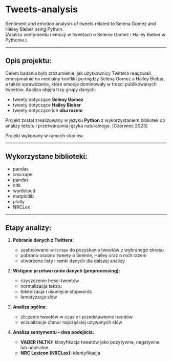 # Tweets-analysis
Sentiment and emotion analysis of tweets related to Selena Gomez and Hailey Bieber using Python.  
(Analiza sentymentu i emocji w tweetach o Selenie Gomez i Hailey Bieber w Pythonie.)

---

## Opis projektu:  
Celem badania było zrozumienie, jak użytkownicy Twittera reagowali emocjonalnie na medialny konflikt pomiędzy Seleną Gomez a Hailey Bieber, a także sprawdzenie, które emocje dominowały w treści publikowanych tweetów. Analiza objęła trzy grupy danych:  
- tweety dotyczące **Seleny Gomez**  
- tweety dotyczące **Hailey Bieber**  
- tweety dotyczące ich **obu razem**  

Projekt został zrealizowany w języku **Python** z wykorzystaniem bibliotek do analizy tekstu i przetwarzania języka naturalnego. [Czerwiec 2023]
 
Projekt wykonany w ramach studiów. 

--- 

## Wykorzystane biblioteki:
   - pandas
   - snscrape
   - pandas
   - nltk
   - wordcloud
   - matplotlib
   - plotly
   - NRCLex
---

## Etapy analizy:  
1. **Pobranie danych z Twittera:**  
   - zastosowano `snscrape` do pozyskania tweetów z wybranego okresu  
   - pobrano osobno tweety o Selenie, Hailey oraz o nich razem
   - utworzono listy i ramki danych dla dalszej analizy

2. **Wstępne przetwarzanie danych (preprocessing):**  
   - czyszczenie treści tweetów 
   - normalizacja tekstu
   - tokenizacja i usunięcie stopwords  
   - lematyzacja słów

3. **Analiza ogólna:**  
   - zliczenie tweetów w czasie i przedstawienie trendów
   - wizualizacje chmur najczęściej używanych słów  

4. **Analiza sentymentu – dwa podejścia:**  
   - **VADER (NLTK):** klasyfikacja tweetów jako pozytywne, negatywne lub neutralne
   - **NRC Lexicon (NRCLex):** identyfikacja
